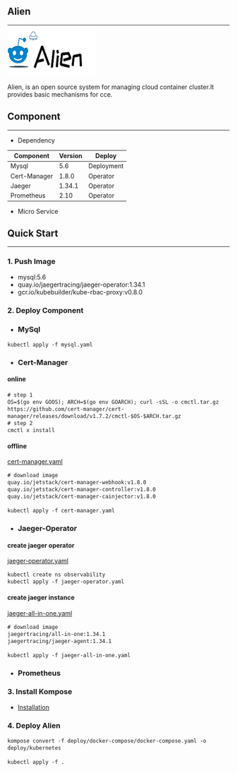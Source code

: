 ## Alien

---

<img src="logo.png" width="200" height="100">

Alien, is an open source system for managing cloud container cluster.It provides basic mechanisms for cce.


## Component

---
- Dependency

| Component  | Version | Deploy     |
|------------|---------|------------|
| Mysql      | 5.6     | Deployment |
| Cert-Manager  | 1.8.0   | Operator |
| Jaeger     | 1.34.1  | Operator   |
| Prometheus | 2.10    | Operator   |

- Micro Service


## Quick Start

---

### 1. Push Image

- mysql:5.6
- quay.io/jaegertracing/jaeger-operator:1.34.1
- gcr.io/kubebuilder/kube-rbac-proxy:v0.8.0

### 2. Deploy Component

- ### MySql


```shell
kubectl apply -f mysql.yaml
```

- ### Cert-Manager

#### online
```shell
# step 1
OS=$(go env GOOS); ARCH=$(go env GOARCH); curl -sSL -o cmctl.tar.gz https://github.com/cert-manager/cert-manager/releases/download/v1.7.2/cmctl-$OS-$ARCH.tar.gz
# step 2
cmctl x install
```

#### offline

[cert-manager.yaml](../deploy/kubernetes/cert-manager/cert-manager.yaml)

```shell
# download image
quay.io/jetstack/cert-manager-webhook:v1.8.0
quay.io/jetstack/cert-manager-controller:v1.8.0
quay.io/jetstack/cert-manager-cainjector:v1.8.0

kubectl apply -f cert-manager.yaml
```


- ### Jaeger-Operator

#### create jaeger operator
[jaeger-operator.yaml](../deploy/kubernetes/observability/jaeger-operator.yaml)

```shell
kubectl create ns observability
kubectl apply -f jaeger-operator.yaml
```

#### create jaeger instance
[jaeger-all-in-one.yaml](../deploy/kubernetes/observability/jaeger-all-in-one.yaml)

```shell
# download image
jaegertracing/all-in-one:1.34.1
jaegertracing/jaeger-agent:1.34.1

kubectl apply -f jaeger-all-in-one.yaml
```

- ### Prometheus



### 3. Install Kompose

- [Installation](https://kompose.io/installation/)

### 4. Deploy Alien

```shell
kompose convert -f deploy/docker-compose/docker-compose.yaml -o deploy/kubernetes

kubectl apply -f .
```